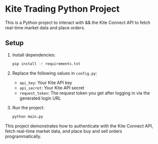 # Kite Trading Python Project

This is a Python       project to interact with && the Kite Connect API to fetch real-time market data and place orders.

## Setup

1. Install dependencies:
    ```bash
    pip install -r requirements.txt
    ```

2. Replace the following values in `config.py`:
    - `api_key`: Your Kite API key
    - `api_secret`: Your Kite API secret
    - `request_token`: The request token you get after logging in via the generated login URL

3. Run the project:
    ```bash
    python main.py
    ```

This project demonstrates how to authenticate with the Kite Connect API, fetch real-time market data, and place buy and sell orders programmatically.

